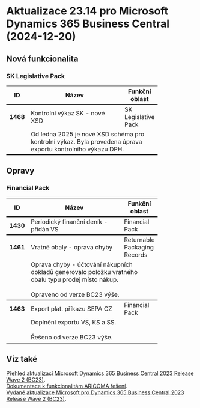 ﻿# Aktualizace 23.14 pro Microsoft Dynamics 365 Business Central (2024-12-20)

## Nová funkcionalita

### SK Legislative Pack
<table style="width:80%"><tr><th style="width:8%">ID</th><th style="width:70%">Název</th><th style="width:22%">Funkční oblast</th></tr>
<tr>
        <td style="border-top: 2px solid #000;"><b>1468</b></td>
        <td style="border-top: 2px solid #000;">Kontrolní výkaz SK - nové XSD</td>
        <td style="border-top: 2px solid #000;">SK Legislative Pack</td>
        </tr><tr>
            <td style="border-bottom: 2px solid #000;"></td>
            <td style="border-bottom: 2px solid #000;" colspan="2"><div>Od ledna 2025 je nové XSD schéma pro kontrolní výkaz. Byla provedena úprava exportu kontrolního výkazu DPH. </div></td>
            </tr> </table>

## Opravy

### Financial Pack
<table style="width:80%"><tr><th style="width:8%">ID</th><th style="width:70%">Název</th><th style="width:22%">Funkční oblast</th></tr>
<tr>
        <td style="border-top: 2px solid #000;"><b>1430</b></td>
        <td style="border-top: 2px solid #000;">Periodický finanční deník - přidán VS</td>
        <td style="border-top: 2px solid #000;">Financial Pack</td>
        </tr><tr>
        <td style="border-top: 2px solid #000;"><b>1461</b></td>
        <td style="border-top: 2px solid #000;">Vratné obaly - oprava chyby</td>
        <td style="border-top: 2px solid #000;">Returnable Packaging Records</td>
        </tr><tr>
            <td style="border-bottom: 2px solid #000;"></td>
            <td style="border-bottom: 2px solid #000;" colspan="2"><div><span style="display:inline !important;">Oprava chyby - účtování nákupních dokladů generovalo položku vratného obalu typu prodej místo nákup.</span><br> </div><div><span style="display:inline !important;"><br></span> </div><div><span style="display:inline !important;">Opraveno od verze BC23 výše.</span> </div></td>
            </tr><tr>
        <td style="border-top: 2px solid #000;"><b>1463</b></td>
        <td style="border-top: 2px solid #000;">Export plat. příkazu SEPA CZ</td>
        <td style="border-top: 2px solid #000;">Financial Pack</td>
        </tr><tr>
            <td style="border-bottom: 2px solid #000;"></td>
            <td style="border-bottom: 2px solid #000;" colspan="2"><div>Doplnění exportu&nbsp;<span style="display:inline !important;">VS, KS a SS.</span> </div><div><span style="display:inline !important;"><br></span> </div><div><span style="display:inline !important;">Řešeno od verze BC23 výše.</span> </div></td>
            </tr> </table>

## Viz také 

[Přehled aktualizací Microsoft Dynamics 365 Business Central 2023 Release Wave 2 (BC23)](Updates-bc23.md).  
[Dokumentace k funkcionalitám ARICOMA řešení](https://www.aricoma.com/docs/cs-cz/dynamics365/business-central/Solutions/solutions.html).    
[Vydané aktualizace Microsoft pro Dynamics 365 Business Central 2023 Release Wave 2 (BC23)](https://support.microsoft.com/en-us/topic/released-updates-for-microsoft-dynamics-365-business-central-2023-release-wave-2-7a4f98e8-66b9-4484-9bc1-66c466d8a82d).  

